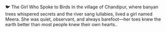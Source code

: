 🐦 The Girl Who Spoke to Birds
In the village of Chandipur, where banyan trees whispered secrets and the river sang lullabies, lived a girl named Meera. She was quiet, observant, and always barefoot—her toes knew the earth better than most people knew their own hearts..